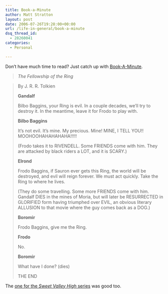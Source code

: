 ```yaml
---
title: Book-a-Minute
author: Matt Stratton
layout: post
date: 2006-07-26T19:28:00+00:00
url: /life-in-general/book-a-minute
dsq_thread_id:
  - 28260041
categories:
  - Personal

---
```

Don&#8217;t have much time to read? Just catch up with [<u>Book-A-Minute</u>][1].

> _The Fellowship of the Ring_
  
> By J. R. R. Tolkien
> 
> **Gandalf**
> 
> Bilbo Baggins, your Ring is evil. In a couple decades, we&#8217;ll try to destroy it. In the meantime, leave it for Frodo to play with.
> 
> **Bilbo Baggins**
> 
> It&#8217;s not evil. It&#8217;s mine. My precious. Mine! MINE, I TELL YOU!! MOOHOOHAHAHAHAHA!!!!!
> 
> (Frodo takes it to RIVENDELL. Some FRIENDS come with him. They are attacked by black riders a LOT, and it is SCARY.)
> 
> **Elrond**
> 
> Frodo Baggins, if Sauron ever gets this Ring, the world will be destroyed, and evil will reign forever. We must act quickly. Take the Ring to where he lives.
> 
> (They do some travelling. Some more FRIENDS come with him. Gandalf DIES in the mines of Moria, but will later be RESURRECTED in GLORIFIED form having triumphed over EVIL, an obvious literary ALLUSION to that movie where the guy comes back as a DOG.)
> 
> **Boromir**
> 
> Frodo Baggins, give me the Ring.
> 
> **Frodo**
> 
> No.
> 
> **Boromir**
> 
> What have I done? (dies)
> 
> THE END 

The <u>[one for the _Sweet Valley High_ series][2]</u> was good too.

 [1]: https://rinkworks.com/bookaminute/
 [2]: https://rinkworks.com/bookaminute/b/pascal.svh.shtml